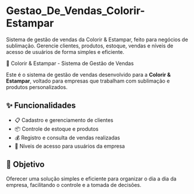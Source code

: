 # Gestao_De_Vendas_Colorir-Estampar
Sistema de gestão de vendas da Colorir &amp; Estampar, feito para negócios de sublimação. Gerencie clientes, produtos, estoque, vendas e níveis de acesso de usuários de forma simples e eficiente.

🎨 Colorir & Estampar - Sistema de Gestão de Vendas

Este é o sistema de gestão de vendas desenvolvido para a **Colorir & Estampar**, voltado para empresas que trabalham com sublimação e produtos personalizados.

## ✨ Funcionalidades

- 📋 Cadastro e gerenciamento de clientes  
- 📦 Controle de estoque e produtos  
- 💰 Registro e consulta de vendas realizadas  
- 🔐 Níveis de acesso para usuários da empresa  

## 🚀 Objetivo

Oferecer uma solução simples e eficiente para organizar o dia a dia da empresa, facilitando o controle e a tomada de decisões.
